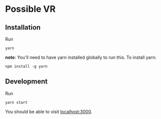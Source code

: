 # Possible VR

## Installation

Run
```
yarn
```

**note**: You'll need to have yarn installed globally to run this. To install yarn:

```
npm install -g yarn
```

## Development

Run
```
yarn start
```

You should be able to visit [localhost:3000](http://localhost:3000/).
